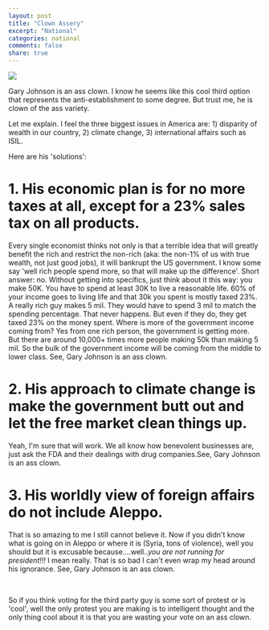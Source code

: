 ```yaml
---
layout: post
title: "Clown Assery"
excerpt: "National"
categories: national
comments: false
share: true
---
```



![](http://downtrend.com/wp-content/uploads/2016/09/Hello-Gary-Johnson-640x350.jpg)



Gary Johnson is an ass clown. I know he seems like this cool third option that represents the anti-establishment to some degree. But trust me, he is clown of the ass variety.

Let me explain. I feel the three biggest issues in America are: 1) disparity of wealth in our country, 2) climate change, 3) international affairs such as ISIL.

Here are his 'solutions':


# 1. His economic plan is for no more taxes at all, except for a 23% sales tax on all products. 

Every single economist thinks not only is that a terrible idea that will greatly benefit the rich and restrict the non-rich (aka: the non-1% of us with true wealth, not just good jobs), it will bankrupt the US government. I know some say 'well rich people spend more, so that will make up the difference'. Short answer: no. Without getting into specifics, just think about it this way: you make 50K. You have to spend at least 30K to live a reasonable life. 60% of your income goes to living life and that 30k you spent is mostly taxed 23%. A really rich guy makes 5 mil. They would have to spend 3 mil to match the spending percentage. That never happens. But even if they do, they get taxed 23% on the money spent. Where is more of the government income coming from? Yes from one rich person, the government is getting more. But there are around 10,000+ times more people making 50k than making 5 mil. So the bulk of the government income will be coming from the middle to lower class. See, Gary Johnson is an ass clown.


# 2. His approach to climate change is make the government butt out and let the free market clean things up.


Yeah, I'm sure that will work. We all know how benevolent businesses are, just ask the FDA and their dealings with drug companies.See, Gary Johnson is an ass clown.


# 3. His worldly view of foreign affairs do not include Aleppo. 


That is so amazing to me I still cannot believe it. Now if you didn't know what is going on in Aleppo or where it is (Syria, tons of violence), well you should but it is excusable because....well..*you are not running for president!!!* I mean really. That is so bad I can't even wrap my head around his ignorance. See, Gary Johnson is an ass clown.




<br>


So if you think voting for the third party guy is some sort of protest or is 'cool', well the only protest you are making is to intelligent thought and the only thing cool about it is that you are wasting your vote on an ass clown.


